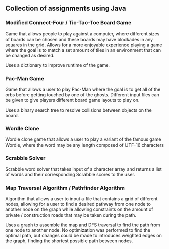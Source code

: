 ## Collection of assignments using Java
### Modified Connect-Four / Tic-Tac-Toe Board Game
Game that allows people to play against a computer, where different sizes of boards can be chosen and these boards may have blockades in any squares in the grid. Allows for a more enjoyable experience playing a game where the goal is to match a set amount of tiles in an environment that can be changed as desired.

Uses a dictionary to improve runtime of the game.

### Pac-Man Game
Game that allows a user to play Pac-Man where the goal is to get all of the orbs before getting touched by one of the ghosts. Different input files can be given to give players different board game layouts to play on.

Uses a binary search tree to resolve collisions between objects on the board.

### Wordle Clone
Wordle clone game that allows a user to play a variant of the famous game Wordle, where the word may be any length composed of UTF-16 characters

### Scrabble Solver
Scrabble word solver that takes input of a character array and returns a list of words and their corresponding Scrabble scores to the user.

### Map Traversal Algorithm / Pathfinder Algorithm
Algorithm that allows a user to input a file that contains a grid of different nodes, allowing for a user to find a desired pathway from one node to another node on the graph while allowing constraints on the amount of private / construction roads that may be taken during the path.

Uses a graph to assemble the map and DFS traversal to find the path from one node to another node. No optimization was performed to find the optimal path, but changes could be made to introduces weighted edges on the graph, finding the shortest possible path between nodes.